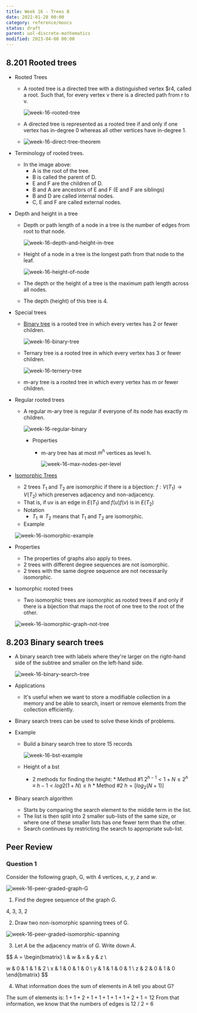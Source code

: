 ```yaml
---
title: Week 16 - Trees B
date: 2022-01-28 00:00
category: reference/moocs
status: draft
parent: uol-discrete-mathematics
modified: 2023-04-08 00:00
---
```


## 8.201 Rooted trees

* Rooted Trees
    * A rooted tree is a directed tree with a distinguished vertex $r4, called a root. Such that, for every vertex v there is a directed path from r to v.
    
        ![week-16-rooted-tree](../../../../_media/week-16-rooted-tree.png)
    
    * A directed tree is represented as a rooted tree if and only if one vertex has in-degree 0 whereas all other vertices have in-degree 1.

    * ![week-16-direct-tree-theorem](../../../../_media/week-16-direct-tree-theorem.png)
    
* Terminology of rooted trees.
    * In the image above:
        * A is the root of the tree.
        * B is called the parent of D.
        * E and F are the children of D.
        * B and A are ancestors of E and F (E and F are siblings)
        * B and D are called internal nodes.
        * C, E and F are called external nodes.
        
* Depth and height in a tree
    * Depth or path length of a node in a tree is the number of edges from root to that node.
    
      ![week-16-depth-and-height-in-tree](../../../../_media/week-16-depth-and-height-in-tree.png)
          
    * Height of a node in a tree is the longest path from that node to the leaf.
    
      ![week-16-height-of-node](../../../../_media/week-16-height-of-node.png)
      
    * The depth or the height of a tree is the maximum path length across all nodes.
    * The depth (height) of this tree is 4.
    
* Special trees
    * [Binary tree](permanent/binary-tree.md) is a rooted tree in which every vertex has 2 or fewer children.
    
        ![week-16-binary-tree](../../../../_media/week-16-binary-tree.png)
    
    * Ternary tree is a rooted tree in which every vertex has 3 or fewer children.
    
      ![week-16-ternery-tree](../../../../_media/week-16-ternery-tree.png)
      
    * m-ary tree is a rooted tree in which every vertex has m or fewer children.
* Regular rooted trees
    * A regular m-ary tree is regular if everyone of its node has exactly m children.
    
      ![week-16-regular-binary](../../../../_media/week-16-regular-binary.png)
      
      * Properties
          * m-ary tree has at most $m^h$ vertices as level h.
          
            ![week-16-max-nodes-per-level](../../../../_media/week-16-max-nodes-per-level.png)
            
* [Isomorphic Trees](permanent/isomorphic-trees.md)
    * 2 trees $T_1$ and $T_2$ are isomorphic if there is a bijection: $f: V(T_1) \rightarrow V(T_2)$ which preserves adjacency and non-adjacency.
    * That is, if uv is an edge in $E(T_1)$ and $f(u)f(v)$ is in $E(T_2)$
    * Notation
        * $T_1 \cong T_2$ means that $T_1$ and $T_2$ are isomorphic.
    * Example
    
    ![week-16-isomorphic-example](../../../../_media/week-16-isomorphic-example.png)
    
* Properties
    * The properties of graphs also apply to trees.
    * 2 trees with different degree sequences are not isomorphic.
    * 2 trees with the same degree sequence are not necessarily isomorphic.
* Isomorphic rooted trees
    * Two isomorphic trees are isomorphic as rooted trees if and only if there is a bijection that maps the root of one tree to the root of the other.
    
    ![week-16-isomorphic-graph-not-tree](../../../../_media/week-16-isomorphic-graph-not-tree.png)


## 8.203 Binary search trees

* A binary search tree with labels where they're larger on the right-hand side of the subtree and smaller on the left-hand side.

  ![week-16-binary-search-tree](../../../../_media/week-16-binary-search-tree.png)
  
* Applications
    * It's useful when we want to store a modifiable collection in a memory and be able to search, insert or remove elements from the collection efficiently.
* Binary search trees can be used to solve these kinds of problems.
* Example
    * Build a binary search tree to store 15 records
    
      ![week-16-bst-example](../../../../_media/week-16-bst-example.png)
      
  * Height of a bst
      * 2 methods for finding the height:
              * Method #1
                  $2^{h-1} < 1 + N \leq 2^h$
                  $\equiv$
                  $h-1 < log2(1 + N) \leq h$
              * Method #2
                  $h = [log_2 (N + 1)]$
 * Binary search algorithm
     * Starts by comparing the search element to the middle term in the list.
     * The list is then split into 2 smaller sub-lists of the same size, or where one of these smaller lists has one fewer term than the other.
     * Search continues by restricting the search to appropriate sub-list.

## Peer Review

### Question 1

Consider the following graph, G, with 4 vertices, $x$, $y$, $z$ and $w$.

![week-16-peer-graded-graph-G](../../../../_media/week-16-peer-graded-graph-G.png)

1. Find the degree sequence of the graph $G$.

4, 3, 3, 2

2. Draw two non-isomorphic spanning trees of G.

![week-16-peer-graded-isomorphic-spanning](../../../../_media/week-16-peer-graded-isomorphic-spanning.png)

3. Let $A$ be the adjacency matrix of $G$. Write down $A$.

$$
A = \begin{bmatrix}
\ & w & x & y & z \\

w & 0 & 1 & 1 & 2 \\
x & 1 & 0 & 1 & 0 \\
y & 1 & 1 & 0 & 1 \\
z & 2 & 0 & 1 & 0 
\end{bmatrix}
$$

4. What information does the sum of elements in A tell you about G?

The sum of elements is: $1 + 1 + 2 + 1 + 1 + 1 + 1 + 1 + 2 + 1 = 12$
From that information, we know that the numbers of edges is 12 / 2 = 6